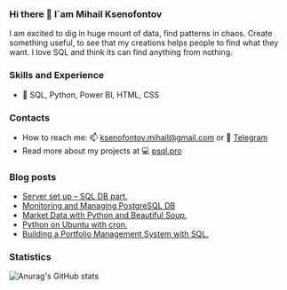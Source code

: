 ### Hi there 👋 I`am Mihail Ksenofontov
I am excited to dig in huge mount of data, find patterns in chaos. Create something useful, to see that my creations helps people to find what they want. 
I love SQL and think its can find anything from nothing.

### Skills and Experience
* 💼 SQL, Python, Power BI, HTML, CSS

### Contacts
* How to reach me: 📫 ksenofontov.mihail@gmail.com or 💬 [Telegram](https://t.me/psqlpro)
* Read more about my projects at 💻 [psql.pro](https://www.psql.pro)

### Blog posts
<!-- BLOG-POST-LIST:START -->
- [Server set up – SQL DB part.](https://psql.pro/server-set-up-sql-part/)
- [Monitoring and Managing PostgreSQL DB](https://psql.pro/monitoring-and-managing-postgresql-db/)
- [Market Data with Python and Beautiful Soup.](https://psql.pro/market-data-with-python-and-beautifulsoup/)
- [Python on Ubuntu with cron.](https://psql.pro/python-on-ubuntu-with-cron/)
- [Building a Portfolio Management System with SQL.](https://psql.pro/building-a-portfolio-management-system-with-sql/)
<!-- BLOG-POST-LIST:END -->

### Statistics

![Anurag's GitHub stats](https://github-readme-stats.vercel.app/api?username=KsenoLv&show_icons=true&theme=transparent)
